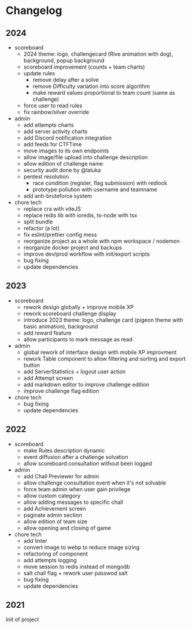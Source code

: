 # Changelog

## 2024

- scoreboard
  - 2024 theme: logo, challengecard (Rive animation with dog), background, popup background
  - scoreboard improvement (counts + team charts)
  - update rules
    - remove delay after a solve
    - remove Difficulty variation into score algorithm
    - make reward values proportional to team count (same as challenge)
  - force user to read rules
  - fix rainbow/silver override
- admin
  - add attempts charts
  - add server activity charts
  - add Discord notification integration
  - add feeds for CTFTime
  - move images to its own endpoints
  - allow image/file upload into challenge description
  - allow edition of challenge name
  - security audit done by @laluka
  - pentest resolution
    - race condition (register, flag submission) with redlock
    - prototype pollution with username and teamname
  - add anti-bruteforce system
- chore tech
  - replace cra with viteJS
  - replace redis lib with ioredis, ts-node with tsx
  - split bundle
  - refactor (a lot)
  - fix eslint/prettier config mess
  - reorganize project as a whole with npm workspace / nodemon
  - reorganize docker project and backups
  - improve dev/prod workflow with init/export scripts
  - bug fixing
  - update dependencies

## 2023

- scoreboard
  - rework design globally + improve mobile XP
  - rework scoreboard challenge display
  - introduce 2023 theme: logo, challenge card (pigeon theme with basic animation), background
  - add reward feature
  - allow participants to mark message as read
- admin
  - global rework of interface design with mobile XP improvment
  - rework Table component to allow filtering and sorting and export button
  - add ServerStatistics + logout user action
  - add Attempt screen
  - add markdown editor to improve challenge edition
  - improve challenge flag edition
- chore tech
  - bug fixing
  - update dependencies

## 2022

- scoreboard
  - make Rules description dynamic
  - event diffusion after a challenge solvation
  - allow scoreboard consultation without been logged
- admin
  - add Chall Previewer for admin
  - allow challenge consultation event when it's not solvable
  - force team admin when user gain privilege
  - allow custom category
  - allow adding messages to specific chall
  - add Achievement screen
  - paginate admin section
  - allow edition of team size
  - allow opening and closing of game
- chore tech
  - add linter
  - convert image to webp to reduce image sizing
  - refactoring of component
  - add attempts logging
  - move session to redis instead of mongodb
  - salt chall flag + rework user passwod salt
  - bug fixing
  - update dependencies

## 2021

Init of project
